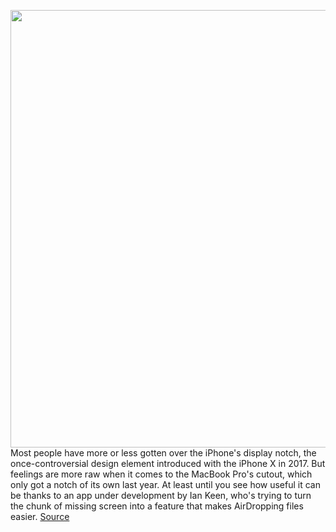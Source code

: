 <img src='https://cdn.vox-cdn.com/uploads/chorus_image/image/50858597/tldr-logo.1473954443.png' width='700px' /><br/>
Most people have more or less gotten over the iPhone's display notch, the once-controversial design element introduced with the iPhone X in 2017. But feelings are more raw when it comes to the MacBook Pro's cutout, which only got a notch of its own last year. At least until you see how useful it can be thanks to an app under development by Ian Keen, who's trying to turn the chunk of missing screen into a feature that makes AirDropping files easier.
<a href='https://www.theverge.com/2022/6/17/23172301/macbook-notch-airdrop-helper-prototype'> Source <a/>